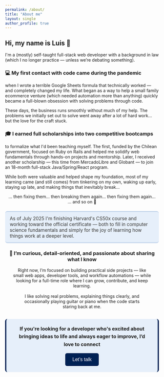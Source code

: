 ```yaml
---
permalink: /about/
title: "About me"
layout: single
author_profile: true
---
```


## Hi, my name is Luis 👋  
I'm a (mostly) self-taught full-stack web developer with a background in law (which I no longer practice — unless we’re debating something).

### 💻 My first contact with code came during the pandemic  
when I wrote a terrible Google Sheets formula that technically worked — and completely changed my life. What began as a way to help a small family ecommerce venture (which needed automation more than anything) quickly became a full-blown obsession with solving problems through code.  

These days, the business runs smoothly without much of my help. The problems we initially set out to solve went away after a lot of hard work… but the love for the craft stuck.

### 🎓 I earned full scholarships into two competitive bootcamps
to formalize what I'd been teaching myself. The first, funded by the Chilean government, focused on Ruby on Rails and helped me solidify web fundamentals through hands-on projects and mentorship. Later, I received another scholarship — this time from MercadoLibre and Globant — to join an 18-month full-stack Java/Spring/React program.  

While both were valuable and helped shape my foundation, most of my learning came (and still comes) from tinkering on my own, waking up early, staying up late, and making things that inevitably break…
<div style="text-align: center; margin: 0;">
… then fixing them… then breaking them again… then fixing them again… 
<br>
… and so on 🚀
</div>

<div style="
  background-color: rgb(230, 239, 250);  /* light blue tone */
  border-bottom: 3px solid #c3d5eb;
  border-top: 3px solid #c3d5eb;
  border-radius: 8px;
  padding: 0.75em 1em;
  margin: 1.5em 0;
  font-size: 0.95rem;
  font-style: bold;
  color: #333;
">
  As of July 2025 I'm finishing Harvard's CS50x course and working toward the official certificate — both to fill in computer science fundamentals and simply for the joy of learning how things work at a deeper level.
</div>

<div style="text-align: center;">

  <h3> 🎯 I’m curious, detail-oriented, and passionate about sharing what I know</h3>

  <div style="padding: 0 5%;">
  Right now, I’m focused on building practical side projects — like small web apps, developer tools, and workflow automations — while looking for a full-time role where I can grow, contribute, and keep learning.
  </div>
  <br>
  <div style="padding: 0 8%;">
  I like solving real problems, explaining things clearly, and occasionally playing guitar or piano when the code starts staring back at me.  
  </div>
  <div style="
  background-color: rgb(230, 239, 250);
  border-left: 4px solid rgb(0, 33, 84);
  border-right: 4px solid rgb(0, 33, 84);
  border-radius: 8px;
  padding: 1.25em 1.5em;
  margin: 2em 0;
  font-size: 1rem;
  line-height: 1.6;
">
    <h4 style="margin: 0 0 1em;">
      If you're looking for a developer who's excited about bringing ideas to life and always eager to improve, I’d love to connect
    </h4>
    <button style="
      background-color: rgb(0, 33, 84);
      color: white;
      font-size: 1rem;
      font-weight: 500;
      padding: 0.75em 1.5em;
      border: none;
      border-radius: 6px;
      cursor: pointer;
      transition: background-color 0.3s ease, transform 0.2s ease;
    " 
    onmouseover="this.style.backgroundColor='rgb(0, 45, 112)'; this.style.transform='translateY(-2px)'"
    onmouseout="this.style.backgroundColor='rgb(0, 33, 84)'; this.style.transform='none'">
      Let’s talk
    </button>
  </div>
</div>

